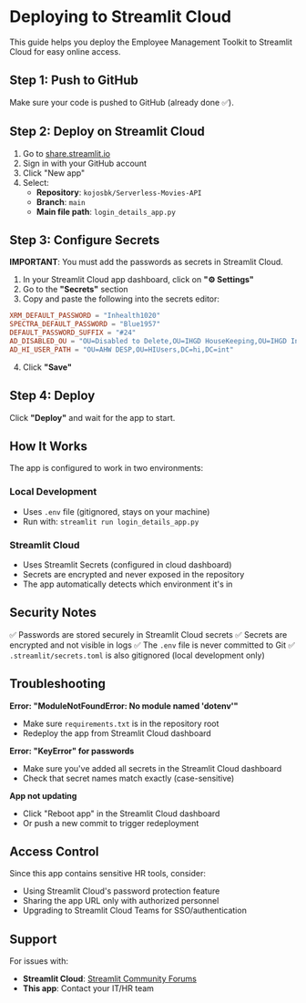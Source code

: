 # Deploying to Streamlit Cloud

This guide helps you deploy the Employee Management Toolkit to Streamlit Cloud for easy online access.

## Step 1: Push to GitHub

Make sure your code is pushed to GitHub (already done ✅).

## Step 2: Deploy on Streamlit Cloud

1. Go to [share.streamlit.io](https://share.streamlit.io/)
2. Sign in with your GitHub account
3. Click "New app"
4. Select:
   - **Repository**: `kojosbk/Serverless-Movies-API`
   - **Branch**: `main`
   - **Main file path**: `login_details_app.py`

## Step 3: Configure Secrets

**IMPORTANT**: You must add the passwords as secrets in Streamlit Cloud.

1. In your Streamlit Cloud app dashboard, click on **"⚙️ Settings"**
2. Go to the **"Secrets"** section
3. Copy and paste the following into the secrets editor:

```toml
XRM_DEFAULT_PASSWORD = "Inhealth1020"
SPECTRA_DEFAULT_PASSWORD = "Blue1957"
DEFAULT_PASSWORD_SUFFIX = "#24"
AD_DISABLED_OU = "OU=Disabled to Delete,OU=IHGD HouseKeeping,OU=IHGD Internal,DC=ihgd,DC=inhealthgroup,DC=com"
AD_HI_USER_PATH = "OU=AHW DESP,OU=HIUsers,DC=hi,DC=int"
```

4. Click **"Save"**

## Step 4: Deploy

Click **"Deploy"** and wait for the app to start.

## How It Works

The app is configured to work in two environments:

### Local Development
- Uses `.env` file (gitignored, stays on your machine)
- Run with: `streamlit run login_details_app.py`

### Streamlit Cloud
- Uses Streamlit Secrets (configured in cloud dashboard)
- Secrets are encrypted and never exposed in the repository
- The app automatically detects which environment it's in

## Security Notes

✅ Passwords are stored securely in Streamlit Cloud secrets
✅ Secrets are encrypted and not visible in logs
✅ The `.env` file is never committed to Git
✅ `.streamlit/secrets.toml` is also gitignored (local development only)

## Troubleshooting

**Error: "ModuleNotFoundError: No module named 'dotenv'"**
- Make sure `requirements.txt` is in the repository root
- Redeploy the app from Streamlit Cloud dashboard

**Error: "KeyError" for passwords**
- Make sure you've added all secrets in the Streamlit Cloud dashboard
- Check that secret names match exactly (case-sensitive)

**App not updating**
- Click "Reboot app" in the Streamlit Cloud dashboard
- Or push a new commit to trigger redeployment

## Access Control

Since this app contains sensitive HR tools, consider:
- Using Streamlit Cloud's password protection feature
- Sharing the app URL only with authorized personnel
- Upgrading to Streamlit Cloud Teams for SSO/authentication

## Support

For issues with:
- **Streamlit Cloud**: [Streamlit Community Forums](https://discuss.streamlit.io/)
- **This app**: Contact your IT/HR team
